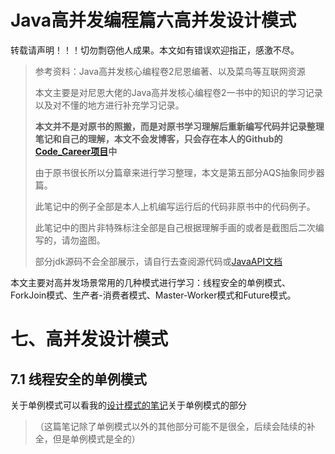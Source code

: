 # Java高并发编程篇六高并发设计模式

转载请声明！！！切勿剽窃他人成果。本文如有错误欢迎指正，感激不尽。

> 参考资料：Java高并发核心编程卷2尼恩编著、以及菜鸟等互联网资源
>
> 本文主要是对尼恩大佬的Java高并发核心编程卷2一书中的知识的学习记录以及对不懂的地方进行补充学习记录。
>
> **本文并不是对原书的照搬，而是对原书学习理解后重新编写代码并记录整理笔记和自己的理解，本文不会发博客，只会存在本人的Github的[Code_Career项目](https://github.com/Loserfromlazy/Code_Career)中**
>
> 由于原书很长所以分篇章来进行学习整理，本文是第五部分AQS抽象同步器篇。
>
> 此笔记中的例子全部是本人上机编写运行后的代码非原书中的代码例子。
>
> 此笔记中的图片非特殊标注全部是自己根据理解手画的或者是截图后二次编写的，请勿盗图。
>
> 部分jdk源码不会全部展示，请自行去查阅源代码或[JavaAPI文档](https://docs.oracle.com/javase/8/docs/api/)

本文主要对高并发场景常用的几种模式进行学习：线程安全的单例模式、ForkJoin模式、生产者-消费者模式、Master-Worker模式和Future模式。

# 七、高并发设计模式

## 7.1 线程安全的单例模式

关于单例模式可以看我的[设计模式的笔记](https://github.com/Loserfromlazy/Code_Career/blob/master/java/%E8%AE%BE%E8%AE%A1%E6%A8%A1%E5%BC%8F.md)关于单例模式的部分

> （这篇笔记除了单例模式以外的其他部分可能不是很全，后续会陆续的补全，但是单例模式是全的）















